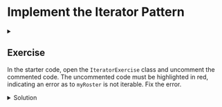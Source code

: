# Implement the Iterator Pattern 

<div id="outcomes"><details><summary></summary>

* Declare, specify, and implement Iterable ADTs.

</details></div>

## Exercise

In the starter code, open the `IteratorExercise` class and uncomment the commented code. The uncommented code must be highlighted in red, indicating an error as to `myRoster` is not iterable. Fix the error.

<details class="solution" data-release="Sep 11, 2023 17:00:00">
<summary>Solution</summary>

Please refer to the posted solution code. 

</details>